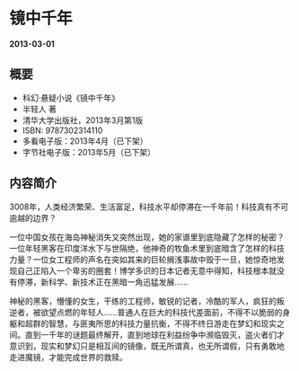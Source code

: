# 镜中千年

__2013-03-01__

## 概要

* 科幻·悬疑小说《镜中千年》
* 半轻人 著
* 清华大学出版社，2013年3月第1版
* ISBN: 9787302314110
* 多看电子版：2013年4月（已下架）
* 字节社电子版：2013年5月（已下架）

## 内容简介

3008年，人类经济繁荣、生活富足，科技水平却停滞在一千年前！科技真有不可
逾越的边界？

一位中国女孩在海岛神秘消失又突然出现，她的家谱里到底隐藏了怎样的秘密？
一位年轻黑客在印度洋水下与世隔绝，他神奇的牧鱼术里到底暗含了怎样的科技
力量？一位女工程师的声名在突如其来的巨轮搁浅事故中毁于一旦，她惊奇地发
现自己正陷入一个卑劣的圈套！博学多识的日本记者无意中得知，科技根本就没
有停滞，新科学、新技术正在黑暗一角迅猛发展……

神秘的黑客，懵懂的女生，干练的工程师，敏锐的记者，冷酷的军人，疯狂的叛
逆者，被欲望点燃的年轻人……普通人在巨大的科技代差面前，不得不以脆弱的身
躯和超群的智慧，与匪夷所思的科技力量抗衡，不得不终日游走在梦幻和现实之
间。直到一千年的谜题最终解开，直到地球在利益纷争中濒临毁灭，盗火者们才
意识到，现实和梦幻只是相互间的镜像，既无所谓真，也无所谓假，只有勇敢地
走进魔镜，才能完成世界的救赎。
